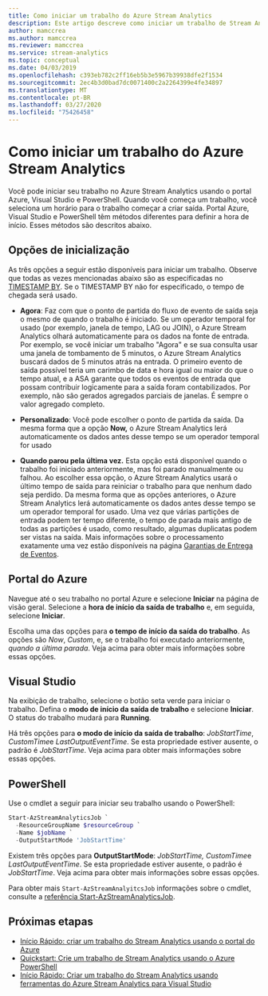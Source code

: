 ```yaml
---
title: Como iniciar um trabalho do Azure Stream Analytics
description: Este artigo descreve como iniciar um trabalho de Stream Analytics no portal Azure, PowerShell e Visual Studio.
author: mamccrea
ms.author: mamccrea
ms.reviewer: mamccrea
ms.service: stream-analytics
ms.topic: conceptual
ms.date: 04/03/2019
ms.openlocfilehash: c393eb782c2ff16eb5b3e5967b39938dfe2f1534
ms.sourcegitcommit: 2ec4b3d0bad7dc0071400c2a2264399e4fe34897
ms.translationtype: MT
ms.contentlocale: pt-BR
ms.lasthandoff: 03/27/2020
ms.locfileid: "75426458"
---
```

# <a name="how-to-start-an-azure-stream-analytics-job"></a>Como iniciar um trabalho do Azure Stream Analytics

Você pode iniciar seu trabalho no Azure Stream Analytics usando o portal Azure, Visual Studio e PowerShell. Quando você começa um trabalho, você seleciona um horário para o trabalho começar a criar saída. Portal Azure, Visual Studio e PowerShell têm métodos diferentes para definir a hora de início. Esses métodos são descritos abaixo.

## <a name="start-options"></a>Opções de inicialização
As três opções a seguir estão disponíveis para iniciar um trabalho. Observe que todas as vezes mencionadas abaixo são as especificadas no [TIMESTAMP BY](https://docs.microsoft.com/stream-analytics-query/timestamp-by-azure-stream-analytics). Se o TIMESTAMP BY não for especificado, o tempo de chegada será usado.
* **Agora**: Faz com que o ponto de partida do fluxo de evento de saída seja o mesmo de quando o trabalho é iniciado. Se um operador temporal for usado (por exemplo, janela de tempo, LAG ou JOIN), o Azure Stream Analytics olhará automaticamente para os dados na fonte de entrada. Por exemplo, se você iniciar um trabalho "Agora" e se sua consulta usar uma janela de tombamento de 5 minutos, o Azure Stream Analytics buscará dados de 5 minutos atrás na entrada.
O primeiro evento de saída possível teria um carimbo de data e hora igual ou maior do que o tempo atual, e a ASA garante que todos os eventos de entrada que possam contribuir logicamente para a saída foram contabilizados. Por exemplo, não são gerados agregados parciais de janelas. É sempre o valor agregado completo.

* **Personalizado**: Você pode escolher o ponto de partida da saída. Da mesma forma que a opção **Now,** o Azure Stream Analytics lerá automaticamente os dados antes desse tempo se um operador temporal for usado 

* **Quando parou pela última vez.** Esta opção está disponível quando o trabalho foi iniciado anteriormente, mas foi parado manualmente ou falhou. Ao escolher essa opção, o Azure Stream Analytics usará o último tempo de saída para reiniciar o trabalho para que nenhum dado seja perdido. Da mesma forma que as opções anteriores, o Azure Stream Analytics lerá automaticamente os dados antes desse tempo se um operador temporal for usado. Uma vez que várias partições de entrada podem ter tempo diferente, o tempo de parada mais antigo de todas as partições é usado, como resultado, algumas duplicatas podem ser vistas na saída. Mais informações sobre o processamento exatamente uma vez estão disponíveis na página [Garantias de Entrega de Eventos](https://docs.microsoft.com/stream-analytics-query/event-delivery-guarantees-azure-stream-analytics).


## <a name="azure-portal"></a>Portal do Azure

Navegue até o seu trabalho no portal Azure e selecione **Iniciar** na página de visão geral. Selecione a **hora de início da saída de trabalho** e, em seguida, selecione **Iniciar**.

Escolha uma das opções para **o tempo de início da saída do trabalho**. As opções são *Now*, *Custom*, e, se o trabalho foi executado anteriormente, *quando a última parada*. Veja acima para obter mais informações sobre essas opções.

## <a name="visual-studio"></a>Visual Studio

Na exibição de trabalho, selecione o botão seta verde para iniciar o trabalho. Defina o **modo de início da saída de trabalho** e selecione **Iniciar**. O status do trabalho mudará para **Running**.

Há três opções para **o modo de início da saída de trabalho**: *JobStartTime*, *CustomTime*e *LastOutputEventTime*. Se esta propriedade estiver ausente, o padrão é *JobStartTime*. Veja acima para obter mais informações sobre essas opções.


## <a name="powershell"></a>PowerShell

Use o cmdlet a seguir para iniciar seu trabalho usando o PowerShell:

```powershell
Start-AzStreamAnalyticsJob `
  -ResourceGroupName $resourceGroup `
  -Name $jobName `
  -OutputStartMode 'JobStartTime'
```

Existem três opções para **OutputStartMode**: *JobStartTime,* *CustomTime*e *LastOutputEventTime*. Se esta propriedade estiver ausente, o padrão é *JobStartTime*. Veja acima para obter mais informações sobre essas opções.

Para obter mais `Start-AzStreamAnalyitcsJob` informações sobre o cmdlet, consulte a [referência Start-AzStreamAnalyticsJob](/powershell/module/az.streamanalytics/start-azstreamanalyticsjob).

## <a name="next-steps"></a>Próximas etapas

* [Início Rápido: criar um trabalho do Stream Analytics usando o portal do Azure](stream-analytics-quick-create-portal.md)
* [Quickstart: Crie um trabalho de Stream Analytics usando o Azure PowerShell](stream-analytics-quick-create-powershell.md)
* [Início Rápido: Criar um trabalho do Stream Analytics usando ferramentas do Azure Stream Analytics para Visual Studio](stream-analytics-quick-create-vs.md)
